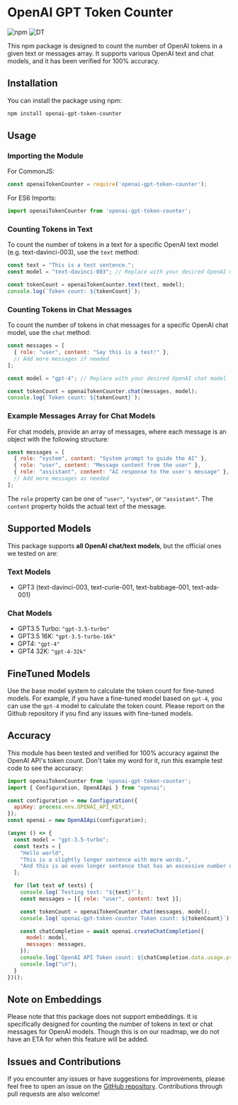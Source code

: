 # OpenAI GPT Token Counter

![npm](https://img.shields.io/npm/dt/openai-gpt-token-counter)
![DT](https://img.shields.io/badge/TypeScript%20Support-DT-blue)

This npm package is designed to count the number of OpenAI tokens in a given text or messages array. It supports various OpenAI text and chat models, and it has been verified for 100% accuracy.

## Installation

You can install the package using npm:

```bash
npm install openai-gpt-token-counter
```

## Usage

### Importing the Module

For CommonJS:

```javascript
const openaiTokenCounter = require('openai-gpt-token-counter');
```

For ES6 Imports:

```javascript
import openaiTokenCounter from 'openai-gpt-token-counter';
```

### Counting Tokens in Text

To count the number of tokens in a text for a specific OpenAI text model (e.g. text-davinci-003), use the `text` method:

```javascript
const text = "This is a test sentence.";
const model = "text-davinci-003"; // Replace with your desired OpenAI model

const tokenCount = openaiTokenCounter.text(text, model);
console.log(`Token count: ${tokenCount}`);
```

### Counting Tokens in Chat Messages

To count the number of tokens in chat messages for a specific OpenAI chat model, use the `chat` method:

```javascript
const messages = [
  { role: "user", content: "Say this is a test!" },
  // Add more messages if needed
];

const model = "gpt-4"; // Replace with your desired OpenAI chat model

const tokenCount = openaiTokenCounter.chat(messages, model);
console.log(`Token count: ${tokenCount}`);
```
### Example Messages Array for Chat Models

For chat models, provide an array of messages, where each message is an object with the following structure:

```javascript
const messages = [
  { role: "system", content: "System prompt to guide the AI" },
  { role: "user", content: "Message content from the user" },
  { role: "assistant", content: "AI response to the user's message" },
  // Add more messages as needed
];
```

The `role` property can be one of `"user"`, `"system"`, or `"assistant"`. The `content` property holds the actual text of the message.

## Supported Models

This package supports **all OpenAI chat/text models**, but the official ones we tested on are:

### Text Models

- GPT3 (text-davinci-003, text-curie-001, text-babbage-001, text-ada-001)

### Chat Models

- GPT3.5 Turbo: `"gpt-3.5-turbo"`
- GPT3.5 16K: `"gpt-3.5-turbo-16k"`
- GPT4: `"gpt-4"`
- GPT4 32K: `"gpt-4-32k"`

## FineTuned Models
Use the base model system to calculate the token count for fine-tuned models. For example, if you have a fine-tuned model based on `gpt-4`, you can use the `gpt-4` model to calculate the token count. Please report on the Github repository if you find any issues with fine-tuned models.

## Accuracy

This module has been tested and verified for 100% accuracy against the OpenAI API's token count. Don't take my word for it, run this example test code to see the accuracy:

```javascript
import openaiTokenCounter from 'openai-gpt-token-counter';
import { Configuration, OpenAIApi } from "openai";

const configuration = new Configuration({
  apiKey: process.env.OPENAI_API_KEY,
});
const openai = new OpenAIApi(configuration);

(async () => {
  const model = "gpt-3.5-turbo";
  const texts = [
    "Hello world",
    "This is a slightly longer sentence with more words.",
    "And this is an even longer sentence that has an excessive number of words..."
  ];

  for (let text of texts) {
    console.log(`Testing text: "${text}"`);
    const messages = [{ role: "user", content: text }];

    const tokenCount = openaiTokenCounter.chat(messages, model);
    console.log(`openai-gpt-token-counter Token count: ${tokenCount}`);

    const chatCompletion = await openai.createChatCompletion({
      model: model,
      messages: messages,
    });
    console.log(`OpenAI API Token count: ${chatCompletion.data.usage.prompt_tokens}`);
    console.log("\n");
  }
})();
```

## Note on Embeddings

Please note that this package does not support embeddings. It is specifically designed for counting the number of tokens in text or chat messages for OpenAI models. Though this is on our roadmap, we do not have an ETA for when this feature will be added.

## Issues and Contributions

If you encounter any issues or have suggestions for improvements, please feel free to open an issue on the [GitHub repository](https://github.com/codergautam/openai-gpt-token-counter). Contributions through pull requests are also welcome!
